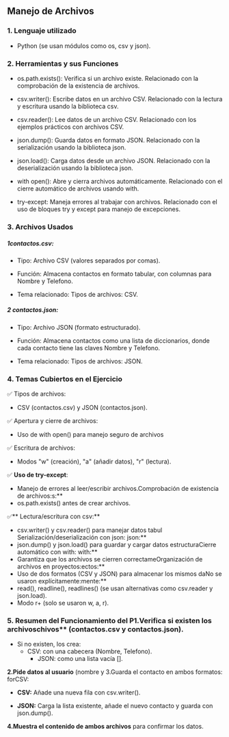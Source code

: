 Manejo de Archivos
-------------
### 1. Lenguaje utilizado

- Python (se usan módulos como os, csv y json).

### 2. Herramientas y sus Funciones

- os.path.exists(): Verifica si un archivo existe. Relacionado con la comprobación de la existencia de archivos.

- csv.writer(): Escribe datos en un archivo CSV. Relacionado con la lectura y escritura usando la biblioteca csv.

- csv.reader(): Lee datos de un archivo CSV. Relacionado con los ejemplos prácticos con archivos CSV.

- json.dump(): Guarda datos en formato JSON. Relacionado con la serialización usando la biblioteca json.

-  json.load(): Carga datos desde un archivo JSON. Relacionado con la deserialización usando la biblioteca json.

- with open():  Abre y cierra archivos automáticamente. Relacionado con el cierre automático de archivos usando with.

- try-except: Maneja errores al trabajar con archivos. Relacionado con el uso de bloques try y except para manejo de excepciones.

### 3. Archivos Usados

#####  1contactos.csv:
 - Tipo:  Archivo CSV (valores separados por comas).

- Función: Almacena contactos en formato tabular, con columnas para Nombre y Telefono.

- Tema relacionado: Tipos de archivos: CSV.


##### 2 contactos.json:

- Tipo: Archivo JSON (formato estructurado).

- Función: Almacena contactos como una lista de diccionarios, donde cada contacto tiene las claves Nombre y Telefono.

- Tema relacionado: Tipos de archivos: JSON.

### 4. Temas Cubiertos en el Ejercicio

✅ Tipos de archivos: 
- CSV (contactos.csv) y JSON (contactos.json).

✅ Apertura y cierre de archivos:
- Uso de with open() para manejo seguro de archivos

✅ Escritura de archivos:
- Modos "w" (creación), "a" (añadir datos), "r" (lectura).

✅ **Uso de try-except**:
- Manejo de errores al leer/escribir archivos.Comprobación de existencia de archivos:s:**
- os.path.exists() antes de crear archivos.

✅** Lectura/escritura con csv:**
- csv.writer() y csv.reader() para manejar datos tabul Serialización/deserialización con json: json:**
- json.dump() y json.load() para guardar y cargar datos estructuraCierre automático con with: with:**
- Garantiza que los archivos se cierren correctameOrganización de archivos en proyectos:ectos:**
- Uso de dos formatos (CSV y JSON) para almacenar los mismos daNo se usaron explícitamente:mente:**
- read(), readline(), readlines() (se usan alternativas como csv.reader y json.load).
- Modo r+ (solo se usaron w, a, r).

### 5. Resumen del Funcionamiento del P1.Verifica si existen los archivoschivos** (contactos.csv y contactos.json).
- Si no existen, los crea:
   - CSV: con una cabecera (Nombre, Telefono).
     - JSON: como una lista vacía [].
  
**2.Pide datos al usuario** (nombre y 3.Guarda el contacto en ambos formatos: forCSV:

- **CSV:** Añade una nueva fila con csv.writer().

- **JSON:** Carga la lista existente, añade el nuevo contacto y guarda con json.dump().

**4.Muestra el contenido de ambos archivos** para confirmar los datos.
